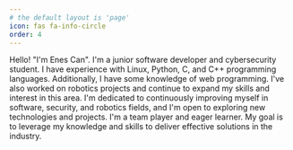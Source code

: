 ```yaml
---
# the default layout is 'page'
icon: fas fa-info-circle
order: 4
---
```


Hello! "I'm Enes Can". I'm a junior software developer and cybersecurity student. I have experience with Linux, Python, C, and C++ programming languages. Additionally, I have some knowledge of web programming. I've also worked on robotics projects and continue to expand my skills and interest in this area. I'm dedicated to continuously improving myself in software, security, and robotics fields, and I'm open to exploring new technologies and projects. I'm a team player and eager learner. My goal is to leverage my knowledge and skills to deliver effective solutions in the industry.